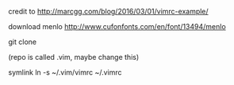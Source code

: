 credit to http://marcgg.com/blog/2016/03/01/vimrc-example/

download menlo http://www.cufonfonts.com/en/font/13494/menlo

git clone 

(repo is called .vim, maybe change this)

symlink ln -s ~/.vim/vimrc ~/.vimrc
